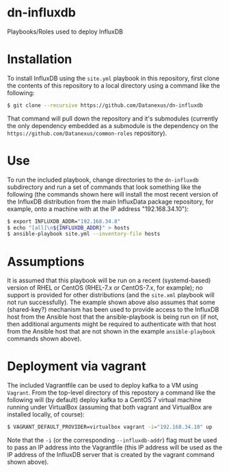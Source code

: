 # dn-influxdb
Playbooks/Roles used to deploy InfluxDB

# Installation
To install InfluxDB using the `site.yml` playbook in this repository, first clone the contents of this repository to a local directory using a command like the following:
```bash
$ git clone --recursive https://github.com/Datanexus/dn-influxdb
```
That command will pull down the repository and it's submodules (currently the only dependency embedded as a submodule is the dependency on the `https://github.com/Datanexus/common-roles` repository).

# Use
To run the included playbook, change directories to the `dn-influxdb` subdirectory and run a set of commands that look something like the following (the commands shown here will install the most recent version of the InfluxDB distribution from the main InfluxData package repository, for example, onto a machine with at the IP address "192.168.34.10"):
```bash
$ export INFLUXDB_ADDR="192.168.34.8"
$ echo "[all]\n${INFLUXDB_ADDR}" > hosts
$ ansible-playbook site.yml --inventory-file hosts
```

# Assumptions
It is assumed that this playbook will be run on a recent (systemd-based) version of RHEL or CentOS (RHEL-7.x or CentOS-7.x, for example); no support is provided for other distributions (and the `site.xml` playbook will not run successfully).  The example shown above also assumes that some (shared-key?) mechanism has been used to provide access to the InfluxDB host from the Ansible host that the ansible-playbook is being run on (if not, then additional arguments might be required to authenticate with that host from the Ansible host that are not shown in the example `ansible-playbook` commands shown above).

# Deployment via vagrant
The included Vagrantfile can be used to deploy kafka to a VM using `Vagrant`.  From the top-level directory of this repostory a command like the following will (by default) deploy kafka to a CentOS 7 virtual machine running under VirtualBox (assuming that both vagrant and VirtualBox are installed locally, of course):
```bash
$ VAGRANT_DEFAULT_PROVIDER=virtualbox vagrant -i="192.168.34.10" up
```
Note that the `-i` (or the corresponding `--influxdb-addr`) flag must be used to pass an IP address into the Vagrantfile (this IP address will be used as the IP address of the InfluxDB server that is created by the vagrant command shown above).
